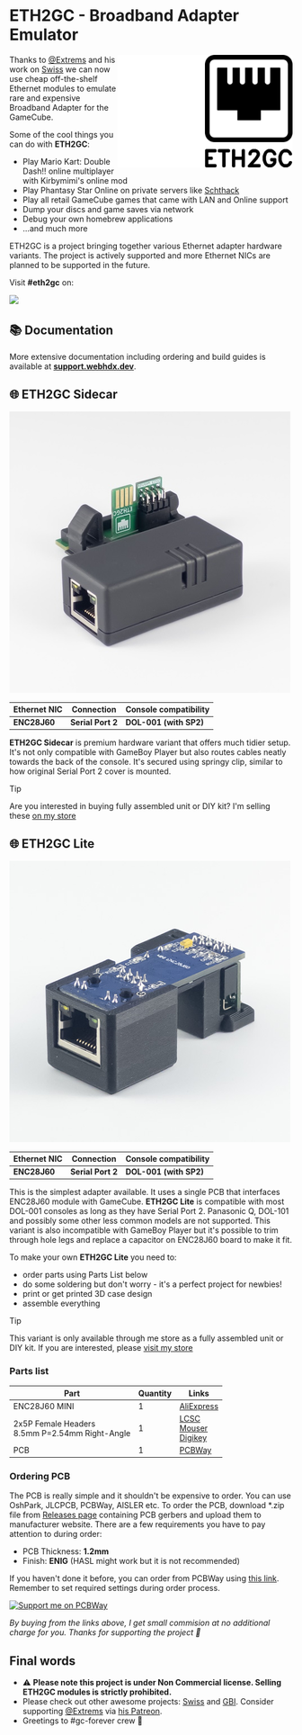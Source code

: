 # ETH2GC - Broadband Adapter Emulator

<img align="right" height="200" src="assets/eth2gc_black.png#gh-light-mode-only">
<img align="right" height="200" src="assets/eth2gc_white.png#gh-dark-mode-only">

Thanks to [@Extrems](https://github.com/Extrems) and his work on [Swiss](https://github.com/emukidid/swiss-gc/) we can now use cheap off-the-shelf Ethernet modules to emulate rare and expensive Broadband Adapter for the GameCube.

Some of the cool things you can do with **ETH2GC**:
* Play Mario Kart: Double Dash!! online multiplayer with Kirbymimi's online mod
* Play Phantasy Star Online on private servers like [Schthack](https://schtserv.com/)
* Play all retail GameCube games that came with LAN and Online support
* Dump your discs and game saves via network
* Debug your own homebrew applications
* ...and much more

ETH2GC is a project bringing together various Ethernet adapter hardware variants. The project is actively supported and more Ethernet NICs are planned to be supported in the future.

Visit **#eth2gc** on:

[![](https://dcbadge.vercel.app/api/server/fEhyWRPCmb)](https://click.webhdx.dev/discord)

## 📚 Documentation
More extensive documentation including ordering and build guides is available at [**support.webhdx.dev**](https://support.webhdx.dev).

## 🌐 ETH2GC Sidecar
![ETH2GC Sidecar](assets/Sidecar/ETH2GC_Sidecar.jpg)

| Ethernet NIC | Connection        | Console compatibility  |
|--------------|-------------------|------------------------|
| **ENC28J60** | **Serial Port 2** | **DOL-001 (with SP2)** |

**ETH2GC Sidecar** is premium hardware variant that offers much tidier setup. It's not only compatible with GameBoy Player but also routes cables neatly towards the back of the console. It's secured using springy clip, similar to how original Serial Port 2 cover is mounted. 


> [!TIP]
> Are you interested in buying fully assembled unit or DIY kit? I'm selling these [on my store](https://store.webhdx.dev/)

## 🌐 ETH2GC Lite
![ETH2GC Lite](assets/Lite/ETH2GC_Lite.jpg)

| Ethernet NIC | Connection        | Console compatibility  |
|--------------|-------------------|------------------------|
| **ENC28J60** | **Serial Port 2** | **DOL-001 (with SP2)** |

This is the simplest adapter available. It uses a single PCB that interfaces ENC28J60 module with GameCube. **ETH2GC Lite** is compatible with most DOL-001 consoles as long as they have Serial Port 2. Panasonic Q, DOL-101 and possibly some other less common models are not supported. This variant is also incompatible with GameBoy Player but it's possible to trim through hole legs and replace a capacitor on ENC28J60 board to make it fit.

To make your own **ETH2GC Lite** you need to:
- order parts using Parts List below
- do some soldering but don't worry - it's a perfect project for newbies!
- print or get printed 3D case design
- assemble everything

> [!TIP]
> This variant is only available through me store as a fully assembled unit or DIY kit. If you are interested, please [visit my store](https://store.webhdx.dev/)

### Parts list
| Part                                              | Quantity | Links                                                                                                                                                                                                                                                                                          |
|---------------------------------------------------|----------|------------------------------------------------------------------------------------------------------------------------------------------------------------------------------------------------------------------------------------------------------------------------------------------------|
| ENC28J60 MINI                                     | 1        | [AliExpress](https://s.click.aliexpress.com/e/_DlkjMGp)                                                                                                                                                                                                                                        |
| 2x5P Female Headers<br>8.5mm P=2.54mm Right-Angle | 1        | [LCSC](https://www.lcsc.com/product-detail/Female-Headers_Liansheng-FH-00843_C2685127.html)<br>[Mouser](https://www.lcsc.com/product-detail/Female-Headers_Liansheng-FH-00843_C2685127.html)<br>[Digikey](https://www.lcsc.com/product-detail/Female-Headers_Liansheng-FH-00843_C2685127.html) |
| PCB                                               | 1        | [PCBWay](https://www.pcbway.com/project/shareproject/ETH2GC_Lite_Broadband_Adapter_Emulator_for_Nintendo_GameCube_873eba5c.html)                                                                                                                                                               |

### Ordering PCB

The PCB is really simple and it shouldn't be expensive to order. You can use OshPark, JLCPCB, PCBWay, AISLER etc. To order the PCB, download *.zip file from [Releases page](https://github.com/webhdx/ETH2GC/releases/latest) containing PCB gerbers and upload them to manufacturer website. There are a few requirements you have to pay attention to during order:

- PCB Thickness: **1.2mm**
- Finish: **ENIG** (HASL might work but it is not recommended)

If you haven't done it before, you can order from PCBWay using [this link](https://www.pcbway.com/project/shareproject/ETH2GC_Lite_Broadband_Adapter_Emulator_for_Nintendo_GameCube_873eba5c.html). Remember to set required settings during order process.

[![Support me on PCBWay](https://www.pcbway.com/project/img/images/frompcbway-1220.png)](https://www.pcbway.com/project/shareproject/ETH2GC_Lite_Broadband_Adapter_Emulator_for_Nintendo_GameCube_873eba5c.html)

*By buying from the links above, I get small commision at no additional charge for you. Thanks for supporting the project 🙏*

## Final words
- ⚠️ **Please note this project is under Non Commercial license. Selling ETH2GC modules is strictly prohibited.**
- Please check out other awesome projects: [Swiss](https://github.com/emukidid/swiss-gc/) and [GBI](https://www.gc-forever.com/wiki/index.php?title=Game_Boy_Interface). Consider supporting [@Extrems](https://github.com/Extrems) via [his Patreon](https://www.patreon.com/Extrems). 
- Greetings to #gc-forever crew :wave: